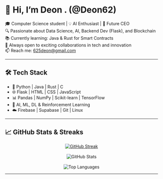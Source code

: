 # 👋 Hi, I’m Deon . (@Deon62)

🎓 Computer Science student | 💡 AI Enthusiast | 🚀 Future CEO  
🔍 Passionate about Data Science, AI, Backend Dev (Flask), and Blockchain  
📚 Currently learning: Java & Rust for Smart Contracts  
🤝 Always open to exciting collaborations in tech and innovation  
📫 Reach me: 625deon@gmail.com

---

## 🛠️ Tech Stack
- 🔧 Python | Java | Rust | C
- 🌐 Flask | HTML | CSS | JavaScript
- 📊 Pandas | NumPy | Scikit-learn | TensorFlow
- 🧠 AI, ML, DL & Reinforcement Learning
- ☁️ Firebase | Supabase | Git | Linux

---

## 📈 GitHub Stats & Streaks

<p align="center">
  <a href="https://streak-stats.demolab.com?user=DenverCoder1">
    <img src="https://streak-stats.demolab.com/?user=DenverCoder1&theme=dark" alt="GitHub Streak" />
  </a>
  <br><br>
  <img src="https://github-readme-stats.vercel.app/api?username=Deon62&show_icons=true&theme=tokyonight" alt="GitHub Stats" />
  <br><br>
  <img src="https://github-readme-stats.vercel.app/api/top-langs/?username=Deon62&layout=compact&theme=tokyonight" alt="Top Languages" />
</p>

---

<!---
Deon62/Deon62 is a ✨ special ✨ repository because its `README.md` (this file) appears on your GitHub profile.
You can click the Preview link to take a look at your changes.
--->
